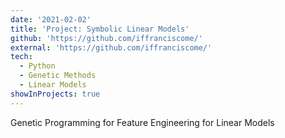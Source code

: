```yaml
---
date: '2021-02-02'
title: 'Project: Symbolic Linear Models'
github: 'https://github.com/iffranciscome/'
external: 'https://github.com/iffranciscome/'
tech:
  - Python
  - Genetic Methods
  - Linear Models
showInProjects: true
---
```


Genetic Programming for Feature Engineering for Linear Models
